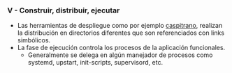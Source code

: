 ### V - Construir, distribuir, ejecutar
* Las herramientas de despliegue como por ejemplo [caspitrano](https://capistranorb.com/), realizan la distribución en directorios diferentes que son referenciados con links simbólicos.
* La fase de ejecución controla los procesos de la aplicación funcionales.
	* Generalmente se delega en algún manejador de procesos como systemd, upstart, init-scripts, supervisord, etc.
